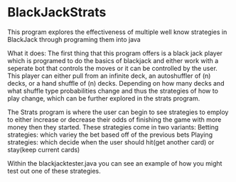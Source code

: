# BlackJackStrats
This program explores the effectiveness of multiple well know strategies in BlackJack through programing them into java

What it does:
 The first thing that this program offers is a black jack player which is programed to do the basics of blackjack and either
work with a seperate bot that controls the moves or it can be controlled by the user.
This player can either pull from an infinite deck, an autoshuffler of (n) decks, or a hand shuffle of (n) decks. 
Depending on how many decks and what shuffle type probabilities change and thus the strategies of how to play change,
which can be further explored in the strats program.

The Strats program is where the user can begin to see strategies to employ to either increase or decrease their odds of
finishing the game with more money then they started. These strategies come in two variants:
Betting strategies: which variey the bet based off of the previous bets
Playing strategies: which decide when the user should hit(get another card) or stay(keep current cards)

Within the blackjacktester.java you can see an example of how you might test out one of these strategies.
